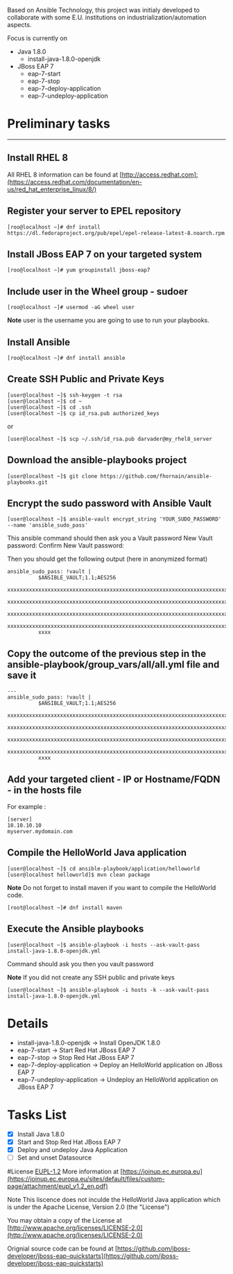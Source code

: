 Based on Ansible Technology, this project was initialy developed to collaborate with some E.U. institutions on industrialization/automation aspects.

Focus is currently on 
- Java 1.8.0
  - install-java-1.8.0-openjdk
- JBoss EAP 7
  - eap-7-start
  - eap-7-stop
  - eap-7-deploy-application
  - eap-7-undeploy-application


# Preliminary tasks
------------

Install RHEL 8 
------------
All RHEL 8 information can be found at [http://access.redhat.com]:(https://access.redhat.com/documentation/en-us/red_hat_enterprise_linux/8/)

Register your server to EPEL repository
------------
```
[roo@localhost ~]# dnf install https://dl.fedoraproject.org/pub/epel/epel-release-latest-8.noarch.rpm
```

Install JBoss EAP 7 on your targeted system
------------
```
[roo@localhost ~]# yum groupinstall jboss-eap7
```

Include user in the Wheel group - sudoer
------------
```
[roo@localhost ~]# usermod -aG wheel user
```

**Note**
user is the username you are going to use to run your playbooks. 

Install Ansible
------------
```
[roo@localhost ~]# dnf install ansible 
```

Create SSH Public and Private Keys
------------
```
[user@localhost ~]$ ssh-keygen -t rsa
[user@localhost ~]$ cd ~
[user@localhost ~]$ cd .ssh
[user@localhost ~]$ cp id_rsa.pub authorized_keys
```
or
```
[user@localhost ~]$ scp ~/.ssh/id_rsa.pub darvader@my_rhel8_server
```

Download the ansible-playbooks project
------------
```
[user@localhost ~]$ git clone https://github.com/fhornain/ansible-playbooks.git
```

Encrypt the sudo password with Ansible Vault 
------------
```
[user@localhost ~]$ ansible-vault encrypt_string 'YOUR_SUDO_PASSWORD' --name 'ansible_sudo_pass'
```

This ansible command should then ask you a Vault password 
New Vault password: 
Confirm New Vault password: 

Then you should get the following output (here in anonymized format) 
```
ansible_sudo_pass: !vault |
          $ANSIBLE_VAULT;1.1;AES256
          xxxxxxxxxxxxxxxxxxxxxxxxxxxxxxxxxxxxxxxxxxxxxxxxxxxxxxxxxxxxxxxxxxxxxxxxxxxxxxxx   
          xxxxxxxxxxxxxxxxxxxxxxxxxxxxxxxxxxxxxxxxxxxxxxxxxxxxxxxxxxxxxxxxxxxxxxxxxxxxxxxx   
          xxxxxxxxxxxxxxxxxxxxxxxxxxxxxxxxxxxxxxxxxxxxxxxxxxxxxxxxxxxxxxxxxxxxxxxxxxxxxxxx   
          xxxxxxxxxxxxxxxxxxxxxxxxxxxxxxxxxxxxxxxxxxxxxxxxxxxxxxxxxxxxxxxxxxxxxxxxxxxxxxxx   
          xxxx
```

Copy the outcome of the previous step in the ansible-playbook/group_vars/all/all.yml file and save it
------------
```
---
ansible_sudo_pass: !vault |
          $ANSIBLE_VAULT;1.1;AES256
         xxxxxxxxxxxxxxxxxxxxxxxxxxxxxxxxxxxxxxxxxxxxxxxxxxxxxxxxxxxxxxxxxxxxxxxxxxxxxxxx
          xxxxxxxxxxxxxxxxxxxxxxxxxxxxxxxxxxxxxxxxxxxxxxxxxxxxxxxxxxxxxxxxxxxxxxxxxxxxxxxx
          xxxxxxxxxxxxxxxxxxxxxxxxxxxxxxxxxxxxxxxxxxxxxxxxxxxxxxxxxxxxxxxxxxxxxxxxxxxxxxxx
          xxxxxxxxxxxxxxxxxxxxxxxxxxxxxxxxxxxxxxxxxxxxxxxxxxxxxxxxxxxxxxxxxxxxxxxxxxxxxxxx
          xxxx
```

Add your targeted client - IP or Hostname/FQDN - in the hosts file
------------
For example :
```
[server]
10.10.10.10
myserver.mydomain.com
```

Compile the HelloWorld Java application
------------
```
[user@localhost ~]$ cd ansible-playbook/application/helloworld
[user@localhost helloworld]$ mvn clean package
```

**Note**
Do not forget to install maven if you want to compile the HelloWorld code.
```
[root@localhost ~]# dnf install maven
```

Execute the Ansible playbooks
------------
```
[user@localhost ~]$ ansible-playbook -i hosts --ask-vault-pass install-java-1.8.0-openjdk.yml
```

Command should ask you then you vault password

**Note**
If you did not create any SSH public and private keys
```
[user@localhost ~]$ ansible-playbook -i hosts -k --ask-vault-pass install-java-1.8.0-openjdk.yml
````

# Details
- install-java-1.8.0-openjdk -> Install OpenJDK 1.8.0
- eap-7-start -> Start Red Hat JBoss EAP 7 
- eap-7-stop -> Stop Red Hat JBoss EAP 7
- eap-7-deploy-application -> Deploy an HelloWorld application on JBoss EAP 7
- eap-7-undeploy-application -> Undeploy an HelloWorld application on JBoss EAP 7

# Tasks List
- [x] Install Java 1.8.0
- [x] Start and Stop Red Hat JBoss EAP 7
- [x] Deploy and undeploy Java Application
- [ ] Set and unset Datasource

#License
[EUPL-1.2](./LICENSE.md)
More information at [https://joinup.ec.europa.eu](https://joinup.ec.europa.eu/sites/default/files/custom-page/attachment/eupl_v1.2_en.pdf)

Note 
This liscence does not inculde the HelloWorld Java application which is under the Apache License, Version 2.0 (the "License")

You may obtain a copy of the License at [http://www.apache.org/licenses/LICENSE-2.0](http://www.apache.org/licenses/LICENSE-2.0)

Orignial source code can be found at [https://github.com/jboss-developer/jboss-eap-quickstarts](https://github.com/jboss-developer/jboss-eap-quickstarts)
